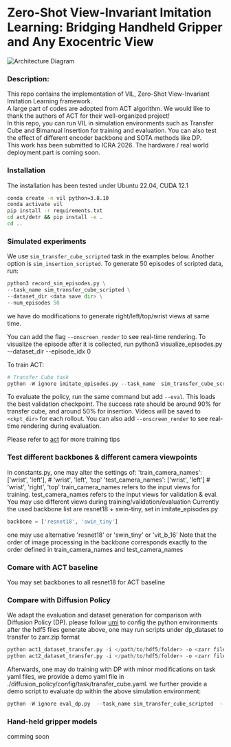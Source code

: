 # Zero-Shot View-Invariant Imitation Learning: Bridging Handheld Gripper and Any Exocentric View
![Architecture Diagram](sources/overall.png "System Overview")
### Description: 
This repo contains the implementation of VIL, Zero-Shot View-Invariant Imitation Learning framework.<br>
A large part of codes are adopted from ACT algorithm. We would like to thank the authors of ACT for their well-organized project!<br>
In this repo, you can run VIL in simulation environments such as Transfer Cube and Bimanual Insertion for training and evaluation. You can also test the effect of different encoder backbone and SOTA methods like DP. <br>
This work has been submitted to ICRA 2026. The hardware / real world deployment part is coming soon.

### Installation
The installation has been tested under Ubuntu 22.04, CUDA 12.1
```bash
conda create -n vil python=3.8.10
conda activate vil
pip install -r requirements.txt
cd act/detr && pip install -e .
cd ..
```
### Simulated experiments
We use ``sim_transfer_cube_scripted`` task in the examples below. Another option is ``sim_insertion_scripted``.
To generate 50 episodes of scripted data, run:
```python
python3 record_sim_episodes.py \
--task_name sim_transfer_cube_scripted \
--dataset_dir <data save dir> \
--num_episodes 50
```
we have do modifications to generate right/left/top/wrist views at same time.

You can add the flag ``--onscreen_render`` to see real-time rendering.
To visualize the episode after it is collected, run
    python3 visualize_episodes.py --dataset_dir <data save dir> --episode_idx 0

To train ACT:
```python
# Transfer Cube task
python -W ignore imitate_episodes.py --task_name  sim_transfer_cube_scripted --ckpt_dir <./ckpt_save_path> --policy_class ACT --kl_weight 10 --chunk_size 100 --hidden_dim 512 --batch_size 16 --dim_feedforward 3200 --num_epochs 2000  --lr 1e-5 --seed 0
```
To evaluate the policy, run the same command but add ``--eval``. This loads the best validation checkpoint.
The success rate should be around 90% for transfer cube, and around 50% for insertion.
Videos will be saved to ``<ckpt_dir>`` for each rollout.
You can also add ``--onscreen_render`` to see real-time rendering during evaluation.

Please refer to [act](https://github.com/tonyzhaozh/act) for more training tips

### Test different backbones & different camera viewpoints
In constants.py, one may alter the settings of:
        'train_camera_names': ['wrist', 'left'], # 'wrist', 'left', 'top'
        'test_camera_names': ['wrist', 'left'] # 'wrist', 'right', 'top'
train_camera_names refers to the input views for training. test_camera_names refers to the input views for validation & eval. You may use different views during training/validation/evaluation
Currently the used backbone list are resnet18 + swin-tiny, set in imitate_episodes.py 
```python
backbone = ['resnet18', 'swin_tiny']
```
one may use alternative 'resnet18' or 'swin_tiny' or 'vit_b_16'
Note that the order of image processing in the backbone corresponds exactly to the order defined in train_camera_names and test_camera_names
### Comare with ACT baseline
You may set backbones to all resnet18 for ACT baseline
### Compare with Diffusion Policy
We adapt the evaluation and dataset generation for comparison with Diffusion Policy (DP).
please follow [umi](https://github.com/real-stanford/universal_manipulation_interface) to config the python environments
after the hdf5 files generate above, one may run scripts under dp_dataset to transfer to zarr.zip format
```python
python act1_dataset_transfer.py -i </path/to/hdf5/folder> -o <zarr file_name1> # for cube transfer
python act2_dataset_transfer.py -i </path/to/hdf5/folder> -o <zarr file_name2> # for insertion
```
Afterwards, one may do training with DP with minor modifications on task yaml files, we provide a demo yaml file in ./diffusion_policy/config/task/transfer_cube.yaml.
we further provide a demo script to evaluate dp within the above simulation environment:
```python
python -W ignore eval_dp.py  --task_name sim_transfer_cube_scripted  --ckpt_dir /path/to/<some_dp_ckpt>.ckpt    --normalizer_path /path/to/dp/normalizer.pkl --policy_class DP --seed 0 --eval
```
### Hand-held gripper models
comming soon

<!-- ### Data acquisition & processing
comming soon -->

<!-- ### Training & Eval demos
comming soon -->
